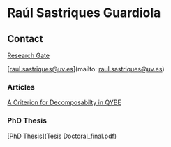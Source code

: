 # Raúl Sastriques Guardiola

## Contact

[Research Gate](https://www.researchgate.net/profile/Raul-Sastriques-Guardiola-2)

[raul.sastriques@uv.es](mailto: raul.sastriques@uv.es)

### Articles

[A Criterion for Decomposabilty in QYBE ](https://academic.oup.com/imrn/advance-article/doi/10.1093/imrn/rnab357/6474504?guestAccessKey=3a3f55ba-643b-4fda-a0ea-294dd8dea8a2)

### PhD Thesis
[PhD Thesis](Tesis Doctoral_final.pdf)

